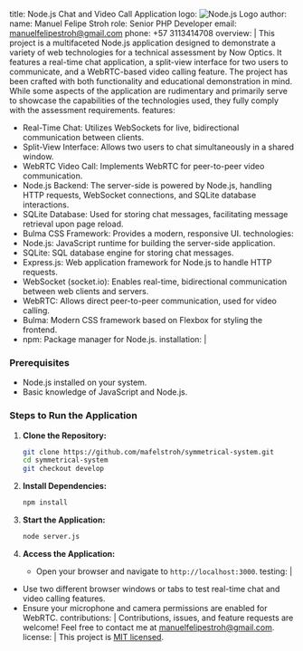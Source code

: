 title: Node.js Chat and Video Call Application
logo: ![Node.js Logo](https://nodejs.org/static/images/logo.svg)
author:
  name: Manuel Felipe Stroh
  role: Senior PHP Developer
  email: manuelfelipestroh@gmail.com
  phone: +57 3113414708
overview: |
  This project is a multifaceted Node.js application designed to demonstrate a variety of web technologies for a technical assessment by Now Optics. It features a real-time chat application, a split-view interface for two users to communicate, and a WebRTC-based video calling feature. The project has been crafted with both functionality and educational demonstration in mind. While some aspects of the application are rudimentary and primarily serve to showcase the capabilities of the technologies used, they fully comply with the assessment requirements.
features:
  - Real-Time Chat: Utilizes WebSockets for live, bidirectional communication between clients.
  - Split-View Interface: Allows two users to chat simultaneously in a shared window.
  - WebRTC Video Call: Implements WebRTC for peer-to-peer video communication.
  - Node.js Backend: The server-side is powered by Node.js, handling HTTP requests, WebSocket connections, and SQLite database interactions.
  - SQLite Database: Used for storing chat messages, facilitating message retrieval upon page reload.
  - Bulma CSS Framework: Provides a modern, responsive UI.
technologies:
  - Node.js: JavaScript runtime for building the server-side application.
  - SQLite: SQL database engine for storing chat messages.
  - Express.js: Web application framework for Node.js to handle HTTP requests.
  - WebSocket (socket.io): Enables real-time, bidirectional communication between web clients and servers.
  - WebRTC: Allows direct peer-to-peer communication, used for video calling.
  - Bulma: Modern CSS framework based on Flexbox for styling the frontend.
  - npm: Package manager for Node.js.
installation: |
  ### Prerequisites
  - Node.js installed on your system.
  - Basic knowledge of JavaScript and Node.js.

  ### Steps to Run the Application
  1. **Clone the Repository:**
     ```bash
     git clone https://github.com/mafelstroh/symmetrical-system.git
     cd symmetrical-system
     git checkout develop
     ```
  
  2. **Install Dependencies:**
     ```bash
     npm install
     ```

  3. **Start the Application:**
     ```bash
     node server.js
     ```

  4. **Access the Application:**
     - Open your browser and navigate to `http://localhost:3000`.
testing: |
  - Use two different browser windows or tabs to test real-time chat and video calling features.
  - Ensure your microphone and camera permissions are enabled for WebRTC.
contributions: |
  Contributions, issues, and feature requests are welcome! Feel free to contact me at [manuelfelipestroh@gmail.com](mailto:manuelfelipestroh@gmail.com).
license: |
  This project is [MIT licensed](https://opensource.org/licenses/MIT).
